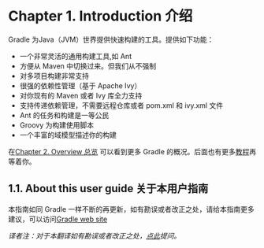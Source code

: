 Chapter 1. Introduction 介绍
===================

Gradle 为Java（JVM）世界提供快速构建的工具。提供如下功能：

* 一个非常灵活的通用构建工具,如 Ant
* 方便从 Maven 中切换过来。但我们从不强制
* 对多项目构建非常支持
* 很强的依赖性管理（基于 Apache Ivy）
* 对你现有的 Maven 或者 Ivy 库全力支持
* 支持传递依赖管理，不需要远程仓库或者 pom.xml 和 ivy.xml 文件
* Ant 的任务和构建是一等公民
* Groovy 为构建使用脚本
* 一个丰富的域模型描述你的构建

在[Chapter 2. Overview 总览](https://github.com/waylau/Gradle-2-User-Guide/blob/master/Chapter%2002.%20Overview%20%E6%80%BB%E8%A7%88.md) 可以看到更多 Gradle 的概况。后面也有更多[教程](https://github.com/waylau/Gradle-2-User-Guide/blob/master/Chapter%2003.%20Tutorials%20%E6%95%99%E7%A8%8B.md)再等着你。

## 1.1. About this user guide 关于本用户指南
本指南如同 Gradle 一样不断的再更新，如有勘误或者改正之处，请给本指南更多建议，可以访问[Gradle web site](http://www.gradle.org/contribute)

*译者注：对于本翻译如有勘误或者改正之处，[点此](https://github.com/waylau/Gradle-2-User-Guide/issues)提问。*
